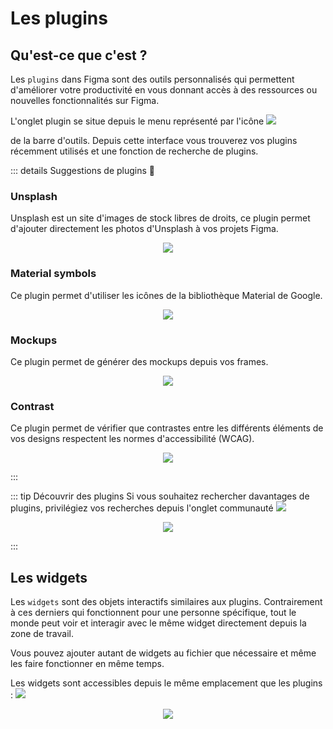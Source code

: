 # Les plugins

## Qu'est-ce que c'est ?

Les `plugins` dans Figma sont des outils personnalisés qui permettent d'améliorer votre productivité en vous donnant accès à des ressources ou nouvelles fonctionnalités sur Figma.

L'onglet plugin se situe depuis le menu représenté par l'icône <img src="../../assets/img/figma/theory/plugins/plugin-icon.png"></p> de la barre d'outils. Depuis cette interface vous trouverez vos plugins récemment utilisés et une fonction de recherche de plugins.

::: details Suggestions de plugins 🎲

### Unsplash

Unsplash est un site d'images de stock libres de droits, ce plugin permet d'ajouter directement les photos d'Unsplash à vos projets Figma.

<p align="center"><img src="../../assets/img/figma/theory/plugins/unsplash.png"></p>

### Material symbols

Ce plugin permet d'utiliser les icônes de la bibliothèque Material de Google.

<p align="center"><img src="../../assets/img/figma/theory/plugins/material-symbols.png"></p>

### Mockups

Ce plugin permet de générer des mockups depuis vos frames.

<p align="center"><img src="../../assets/img/figma/theory/plugins/mockup.png"></p>

### Contrast

Ce plugin permet de vérifier que contrastes entre les différents éléments de vos designs respectent les normes d'accessibilité (WCAG).

<p align="center"><img src="../../assets/img/figma/theory/plugins/contrast.png"></p>
:::

::: tip Découvrir des plugins
Si vous souhaitez rechercher davantages de plugins, privilégiez vos recherches depuis l'onglet communauté <img src="../../assets/img/figma/theory/plugins/community-icon.png"></p> 

<p align="center"><img src="../../assets/img/figma/theory/plugins/community.png"></p>
:::

## Les widgets

 Les `widgets` sont des objets interactifs similaires aux plugins. Contrairement à ces derniers qui fonctionnent pour une personne spécifique, tout le monde peut voir et interagir avec le même widget directement depuis la zone de travail.
 
 Vous pouvez ajouter autant de widgets au fichier que nécessaire et même les faire fonctionner en même temps.

 Les widgets sont accessibles depuis le même emplacement que les plugins : <img src="../../assets/img/figma/theory/plugins/plugin-icon.png"></p> 

 <p align="center"><img src="../../assets/img/figma/theory/plugins/widget.png"></p>